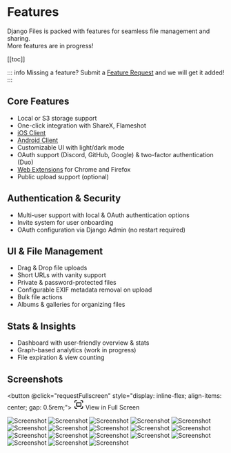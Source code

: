 # Features

Django Files is packed with features for seamless file management and sharing.  
More features are in progress!

[[toc]]

::: info
Missing a feature? Submit a [Feature Request](https://github.com/django-files/django-files/discussions/categories/feature-requests) and we will get it added!
:::

## Core Features

- Local or S3 storage support
- One-click integration with ShareX, Flameshot
- [iOS Client](../clients/ios.md)
- [Android Client](../clients/android.md)
- Customizable UI with light/dark mode
- OAuth support (Discord, GitHub, Google) & two-factor authentication (Duo)
- [Web Extensions](../clients/browser.md) for Chrome and Firefox
- Public upload support (optional)

## Authentication & Security

- Multi-user support with local & OAuth authentication options
- Invite system for user onboarding
- OAuth configuration via Django Admin (no restart required)

## UI & File Management

- Drag & Drop file uploads
- Short URLs with vanity support
- Private & password-protected files
- Configurable EXIF metadata removal on upload
- Bulk file actions
- Albums & galleries for organizing files

## Stats & Insights

- Dashboard with user-friendly overview & stats
- Graph-based analytics (work in progress)
- File expiration & view counting

## Screenshots

<!--suppress HtmlUnknownAttribute -->
<script setup>
const requestFullscreen = () => document.querySelector('.swiper')?.requestFullscreen()
</script>

<button @click="requestFullscreen" style="display: inline-flex; align-items: center; gap: 0.5rem;">
<svg xmlns="http://www.w3.org/2000/svg" width="24" height="24" viewBox="0 0 24 24" fill="none" stroke="currentColor" stroke-width="2" stroke-linecap="round" stroke-linejoin="round" class="lucide lucide-fullscreen-icon lucide-fullscreen"><path d="M3 7V5a2 2 0 0 1 2-2h2"/><path d="M17 3h2a2 2 0 0 1 2 2v2"/><path d="M21 17v2a2 2 0 0 1-2 2h-2"/><path d="M7 21H5a2 2 0 0 1-2-2v-2"/><rect width="10" height="8" x="7" y="8" rx="1"/></svg>
View in Full Screen
</button>

<!--suppress HtmlUnknownTag -->
<ClientOnly>
<Swiper
    :modules="[Keyboard, Mousewheel, Navigation, Pagination, EffectCoverflow]"
    :slides-per-view="1"
    :pagination="{ clickable: true, type: 'fraction' }"
    :coverflowEffect="{ slideShadows: false }"
    :keyboard="true"
    :mousewheel="true"
    :navigation="true"
    :grabCursor="true"
    :loop="true"
    :lazyPreloadPrevNext="1"
    :effect="'coverflow'"
    class="swiper" style="height: 396px;">
<SwiperSlide><img src="https://raw.githubusercontent.com/django-files/repo-images/refs/heads/master/django-files/docs/01.jpg" alt="Screenshot" loading="lazy" /></SwiperSlide>
<SwiperSlide><img src="https://raw.githubusercontent.com/django-files/repo-images/refs/heads/master/django-files/docs/02.jpg" alt="Screenshot" loading="lazy" /></SwiperSlide>
<SwiperSlide><img src="https://raw.githubusercontent.com/django-files/repo-images/refs/heads/master/django-files/docs/03.jpg" alt="Screenshot" loading="lazy" /></SwiperSlide>
<SwiperSlide><img src="https://raw.githubusercontent.com/django-files/repo-images/refs/heads/master/django-files/docs/04.jpg" alt="Screenshot" loading="lazy" /></SwiperSlide>
<SwiperSlide><img src="https://raw.githubusercontent.com/django-files/repo-images/refs/heads/master/django-files/docs/05.jpg" alt="Screenshot" loading="lazy" /></SwiperSlide>
<SwiperSlide><img src="https://raw.githubusercontent.com/django-files/repo-images/refs/heads/master/django-files/docs/06.jpg" alt="Screenshot" loading="lazy" /></SwiperSlide>
<SwiperSlide><img src="https://raw.githubusercontent.com/django-files/repo-images/refs/heads/master/django-files/docs/07.jpg" alt="Screenshot" loading="lazy" /></SwiperSlide>
<SwiperSlide><img src="https://raw.githubusercontent.com/django-files/repo-images/refs/heads/master/django-files/docs/08.jpg" alt="Screenshot" loading="lazy" /></SwiperSlide>
<SwiperSlide><img src="https://raw.githubusercontent.com/django-files/repo-images/refs/heads/master/django-files/docs/09.jpg" alt="Screenshot" loading="lazy" /></SwiperSlide>
<SwiperSlide><img src="https://raw.githubusercontent.com/django-files/repo-images/refs/heads/master/django-files/docs/10.jpg" alt="Screenshot" loading="lazy" /></SwiperSlide>
<SwiperSlide><img src="https://raw.githubusercontent.com/django-files/repo-images/refs/heads/master/django-files/docs/11.jpg" alt="Screenshot" loading="lazy" /></SwiperSlide>
<SwiperSlide><img src="https://raw.githubusercontent.com/django-files/repo-images/refs/heads/master/django-files/docs/12.jpg" alt="Screenshot" loading="lazy" /></SwiperSlide>
<SwiperSlide><img src="https://raw.githubusercontent.com/django-files/repo-images/refs/heads/master/django-files/docs/13.jpg" alt="Screenshot" loading="lazy" /></SwiperSlide>
<SwiperSlide><img src="https://raw.githubusercontent.com/django-files/repo-images/refs/heads/master/django-files/docs/14.jpg" alt="Screenshot" loading="lazy" /></SwiperSlide>
<SwiperSlide><img src="https://raw.githubusercontent.com/django-files/repo-images/refs/heads/master/django-files/docs/15.jpg" alt="Screenshot" loading="lazy" /></SwiperSlide>
<SwiperSlide><img src="https://raw.githubusercontent.com/django-files/repo-images/refs/heads/master/django-files/docs/16.jpg" alt="Screenshot" loading="lazy" /></SwiperSlide>
<SwiperSlide><img src="https://raw.githubusercontent.com/django-files/repo-images/refs/heads/master/django-files/docs/17.jpg" alt="Screenshot" loading="lazy" /></SwiperSlide>
<SwiperSlide><img src="https://raw.githubusercontent.com/django-files/repo-images/refs/heads/master/django-files/docs/18.jpg" alt="Screenshot" loading="lazy" /></SwiperSlide>
</Swiper>
</ClientOnly>
